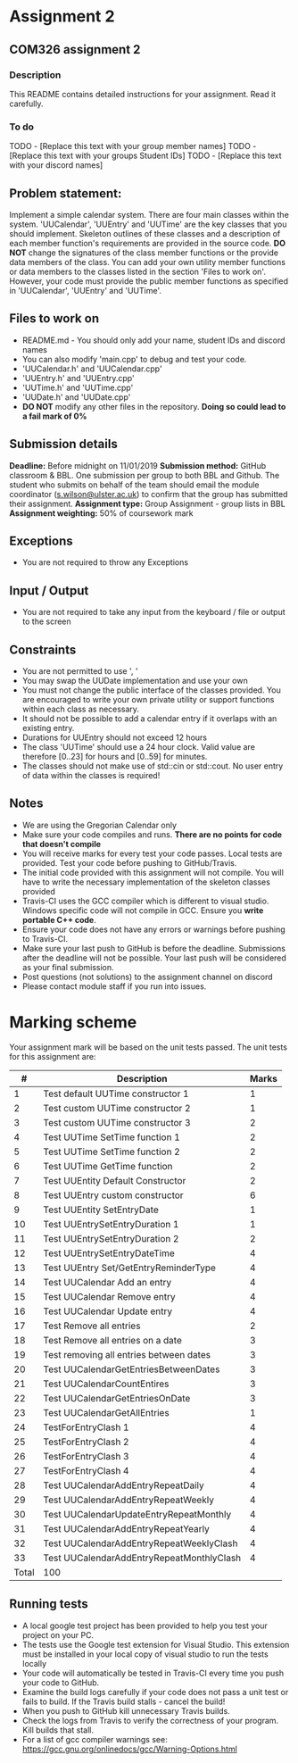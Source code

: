 
# Assignment 2
## COM326 assignment 2
### Description
This README contains detailed instructions for your assignment. Read it carefully.

### To do
TODO - [Replace this text with your group member names]
TODO - [Replace this text with your groups Student IDs]
TODO - [Replace this text with your discord names]

## Problem statement:
Implement a simple calendar system. There are four main classes within the system. 'UUCalendar', 'UUEntry' and 'UUTime' are the key classes
that you should implement. Skeleton outlines of these classes and a description of each member function's requirements are provided in the
source code. __DO NOT__ change the signatures of the class member functions or the provide data members of the class. You can add your own utility
member functions or data members to the classes listed in the section 'Files to work on'. However, your code must provide the public member functions as specified in 'UUCalendar', 'UUEntry' and 'UUTime'.

## Files to work on
* README.md - You should only add your name, student IDs and discord names
* You can also modify 'main.cpp' to debug and test your code.
* 'UUCalendar.h' and 'UUCalendar.cpp'
* 'UUEntry.h' and 'UUEntry.cpp'
* 'UUTime.h' and 'UUTime.cpp'
* 'UUDate.h' and 'UUDate.cpp'
* __DO NOT__ modify any other files in the repository. __Doing so could lead to a fail mark of 0%__

## Submission details
__Deadline:__ Before midnight on 11/01/2019
__Submission method:__ GitHub classroom & BBL. One submission per group to both BBL and Github. The student who submits on behalf of the team should email the module coordinator (s.wilson@ulster.ac.uk) to confirm that the group has submitted their assignment.
__Assignment type:__ Group Assignment - group lists in BBL
__Assignment weighting:__ 50% of coursework mark

## Exceptions
* You are not required to throw any Exceptions

## Input / Output
* You are not required to take any input from the keyboard / file or output to the screen

## Constraints
* You are not permitted to use '<ctime>, <chrono>'
* You may swap the UUDate implementation and use your own
* You must not change the public interface of the classes provided. You are encouraged to write your own private utility or support functions within each class as necessary.
* It should not be possible to add a calendar entry if it overlaps with an existing entry.
* Durations for UUEntry should not exceed 12 hours
* The class 'UUTime' should use a 24 hour clock. Valid value are therefore [0..23] for hours and [0..59] for minutes.
* The classes should not make use of std::cin or std::cout. No user entry of data within the classes is required!

## Notes
* We are using the Gregorian Calendar only
* Make sure your code compiles and runs. __There are no points for code that doesn't compile__
* You will receive marks for every test your code passes. Local tests are provided. Test your code before pushing to GitHub/Travis.
* The initial code provided with this assignment will not compile. You will have to write the necessary implementation of the skeleton classes provided
* Travis-CI uses the GCC compiler which is different to visual studio. Windows specific code will not compile in GCC. Ensure you __write portable C++ code__.
* Ensure your code does not have any errors or warnings before pushing to Travis-CI.
* Make sure your last push to GitHub is before the deadline. Submissions after the deadline will not be possible. Your last push will be considered as your final submission.
* Post questions (not solutions) to the assignment channel on discord
* Please contact module staff if you run into issues.

# Marking scheme
Your assignment mark will be based on the unit tests passed. The unit tests for this assignment are:

\# | Description | Marks
--- | ----------- | -----
1 |	Test default UUTime constructor 1 | 1
2 |	Test custom UUTime constructor 2 |	1
3 |	Test custom UUTime constructor 3 |	2
4 |	Test UUTime SetTime function 1 |	2
5	| Test UUTime SetTime function 2 |	2
6 |	Test UUTime GetTime function |	2
7 |	Test UUEntity Default Constructor|	2
8 |	Test UUEntry custom constructor |	6
9 |	Test UUEntity SetEntryDate |	1
10 | Test UUEntrySetEntryDuration 1 |	1
11 | Test UUEntrySetEntryDuration 2 |	2
12 | Test UUEntrySetEntryDateTime |	4
13 | Test UUEntry Set/GetEntryReminderType | 4
14 | Test UUCalendar Add an entry |	4
15 | Test UUCalendar Remove entry |	4
16 | Test UUCalendar Update entry |	4
17 | Test Remove all entries | 2
18 | Test Remove all entries on a date | 3
19 | Test removing all entries between dates | 3
20 | Test UUCalendarGetEntriesBetweenDates | 3
21 | Test UUCalendarCountEntires |	3
22 | Test UUCalendarGetEntriesOnDate | 3
23 | Test UUCalendarGetAllEntries |	1
24 | TestForEntryClash 1 | 4
25 | TestForEntryClash 2 | 4
26 | TestForEntryClash 3 | 4
27 | TestForEntryClash 4 | 4
28 | Test UUCalendarAddEntryRepeatDaily |	4
29 | Test UUCalendarAddEntryRepeatWeekly | 4
30 | Test UUCalendarUpdateEntryRepeatMonthly |	4
31 | Test UUCalendarAddEntryRepeatYearly | 4
32 | Test UUCalendarAddEntryRepeatWeeklyClash	| 4
33 | Test UUCalendarAddEntryRepeatMonthlyClash | 4
  |	Total  | 100


## Running tests
* A local google test project has been provided to help you test your project on your PC.
* The tests use the Google test extension for Visual Studio. This extension must be installed in your local copy of visual studio to run the tests locally
* Your code will automatically be tested in Travis-CI every time you push your code to GitHub.
* Examine the build logs carefully if your code does not pass a unit test or fails to build. If the Travis build stalls - cancel the build!
* When you push to GitHub kill unnecessary Travis builds.
* Check the logs from Travis to verify the correctness of your program. Kill builds that stall.
* For a list of gcc compiler warnings see: https://gcc.gnu.org/onlinedocs/gcc/Warning-Options.html
